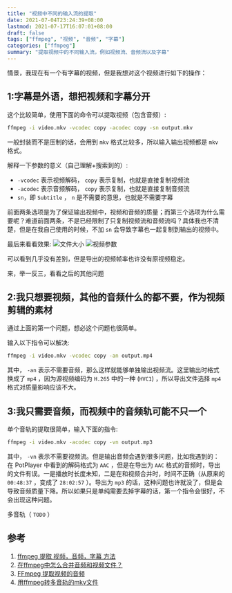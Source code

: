 ```yaml
---
title: "视频中不同的输入流的提取"
date: 2021-07-04T23:24:39+08:00
lastmod: 2021-07-17T16:07:01+08:00
draft: false
tags: ["ffmpeg", "视频", "音频", "字幕"]
categories: ["ffmpeg"]
summary: "提取视频中的不同输入流，例如视频流、音频流以及字幕"
---
```


情景，我现在有一个有字幕的视频，但是我想对这个视频进行如下的操作：

## 1:字幕是外语，想把视频和字幕分开
这个比较简单，使用下面的命令可以提取视频（包含音频）:
```sh
ffmpeg -i video.mkv -vcodec copy -acodec copy -sn output.mkv
```

一般封装而不是压制的话，会用到 `mkv` 格式比较多，所以输入输出视频都是 `mkv` 格式。

解释一下参数的意义（自己理解+搜索到的）:
- `-vcodec` 表示视频解码， `copy` 表示复制，也就是直接复制视频流
- `-acodec` 表示音频解码， `copy` 表示复制，也就是直接复制音频流
- `sn`，即 `Subtitle` ， `n` 是不需要的意思，也就是不需要字幕

前面两条选项是为了保证输出视频中，视频和音频的质量；而第三个选项为什么需要呢？难道前面两条，不是已经限制了只复制视频流和音频流吗？具体我也不清楚，但是在我自己使用的时候，不加 `sn` 会导致字幕也一起复制到输出的视频中。

最后来看看效果:
![文件大小](1.1.compare-output.png)
![视频参数](1.2.compare-output.png)

可以看到几乎没有差别，但是导出的视频帧率也许没有原视频稳定。

来，举一反三，看看之后的其他问题

## 2:我只想要视频，其他的音频什么的都不要，作为视频剪辑的素材
通过上面的第一个问题，想必这个问题也很简单。

输入以下指令可以解决:
```sh
ffmpeg -i video.mkv -vcodec copy -an output.mp4
```

其中， `-an` 表示不需要音频，那么这样就能够单独输出视频流。这里输出时格式换成了 `mp4` ，因为源视频编码为 `H.265` 中的一种 (`HVC1`) ，所以导出文件选择 `mp4` 格式对质量影响应该不大。

## 3:我只需要音频，而视频中的音频轨可能不只一个
单个音轨的提取很简单，输入下面的指令:
```sh
ffmpeg -i video.mkv -acodec copy -vn output.mp3
```

其中， `-vn` 表示不需要视频流。但是输出音频会遇到很多问题，比如我遇到的：在 PotPlayer 中看到的解码格式为 `AAC` ，但是在导出为 `AAC` 格式的音频时，导出的文件有误。一是播放时长度未知，二是在和视频合并时，时间不正确（从原来的 `00:48:37` ，变成了 `28:02:57` ）。导出为 `mp3` 的话，这种问题也许就没了，但是会导致音频质量下降。所以如果只是单纯需要去掉字幕的话，第一个指令会很好，不会出现这种问题。

多音轨（ `TODO` ）

## 参考
1. [ffmpeg 提取 视频，音频，字幕 方法](https://blog.csdn.net/achang21/article/details/49128785)
2. [在ffmpeg中怎么合并音频和视频文件？](https://vimsky.com/article/3687.html)
3. [FFmpeg 提取视频的音频](https://www.cnblogs.com/CodeAndMoe/p/13360011.html)
4. [用ffmpeg转多音轨的mkv文件](https://blog.csdn.net/season_hangzhou/article/details/27503421)